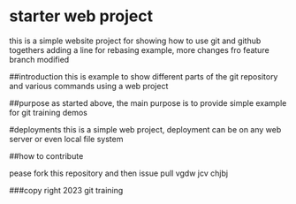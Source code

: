 # starter web project
this is a simple website project for showing how to use git and github togethers
adding a line for rebasing example, 
more changes fro feature branch
modified 

##introduction
this is example to show different parts of the git repository and various commands using a web project

##purpose
as started above, the main purpose is to provide simple example for git training demos

#deployments
this is a simple web project, deployment can be on any web server or even local file system

##how to contribute

pease fork this repository and then issue pull
vgdw jcv chjbj

###copy right 
2023 git training